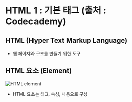 # HTML 1 : 기본 태그 (출처 : Codecademy)

## HTML (Hyper Text Markup Language)
- 웹 페이지와 구조를 만들기 위한 도구

## HTML 요소 (Element)
![HTML element](C:\Users\김지윤\Desktop.png)
- HTML 요소는 태그, 속성, 내용으로 구성

